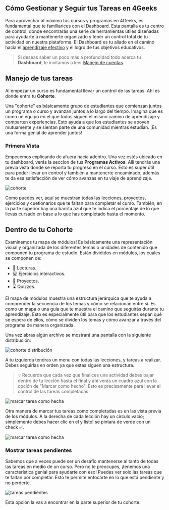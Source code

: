 ## Cómo Gestionar y Seguir tus Tareas en 4Geeks

Para aprovechar al máximo tus cursos y programas en 4Geeks, es fundamental que te familiarices con el Dashboard. Esta pantalla es tu centro de control, donde encontrarás una serie de herramientas útiles diseñadas para ayudarte a mantenerte organizado y tener un control total de tu actividad en nuestra plataforma. El Dashboard es tu aliado en el camino hacia el [aprendizaje efectivo](/es/mastering-technical-knowledge) y el logro de tus objetivos educativos.

> Si deseas saber un poco más a profundidad todo acerca tu **Dashboard**, te invitamos a leer [Manejo de cuentas](/es/docs/knowledge-base-4geeks/manage-your-4geeks-account).

## Manejo de tus tareas

Al empezar un curso es fundamental llevar un control de las tareas. Ahí es donde entra tu **Cohorte**. 

Una "cohorte" es básicamente grupo de estudiantes que comienzan juntos un programa o curso y avanzan juntos a lo largo del tiempo. Imagina que es como un equipo en el que todos siguen el mismo camino de aprendizaje y comparten experiencias. Esto ayuda a que los estudiantes se apoyen mutuamente y se sientan parte de una comunidad mientras estudian. ¡Es una forma genial de aprender juntos!

### Primera Vista

Empecemos explicando de afuera hacia adentro. Una vez estés ubicado en tu dashboard, verás la seccion de tus **Programas Activos**. Allí tendrás una previa vista donde se reporta tu progreso en el curso. Esto es super útil para poder llevar un control y también a mantenerte encaminado; además te da esa satisfacción de ver cómo avanzas en tu viaje de aprendizaje.

![cohorte](https://breathecode.herokuapp.com/v1/media/file/curso-cohorte-png)

Como puedes ver, aquí se muestran todas las lecciones, proyectos, ejercicios y cuetionarios que te faltan para completar el curso. También, en la parte superior hay una barrita azul que te indica el porcentaje de lo que llevas cursado en base a lo que has completado hasta el momento.

## Dentro de tu Cohorte 

Examinemos tu mapa de módulos! Es básicamente una representación visual y organizada de los diferentes temas o unidades de contenido que componen tu programa de estudio. Están divididos en módulos, los cuales se componen de:

- 📖 Lecturas.
- 💻 Ejercicios interactivos.
- 🌱 Proyectos.
- ⌛ Quizzes.

El mapa de módulos muestra una estructura jerárquica que te ayuda a comprender la secuencia de los temas y cómo se relacionan entre sí. Es como un mapa o una guía que te muestra el camino que seguirás durante tu aprendizaje. Esto es especialmente útil para que los estudiantes sepan qué se espera de ellos, cómo se dividen los temas y cómo avanzar a través del programa de manera organizada.

Una vez abras algún archivo se mostrará una pantalla con la siguiente distribución:

![cohorte distribución](https://breathecode.herokuapp.com/v1/media/file/cohorte-ejercicios-png)

A tu izquierda tendras un menu con todas las lecciones, y tareas a realizar. Debes seguirlas en orden ya que estas siguen una estructura. 

> 💡 Recuerda que cada vez que finalices una actividad debes bajar dentro de tu lección hasta el final y ahí verás un cuadro azul con la opción de "Marcar como hecho". Esto es precisamente para llevar el control de las tareas completadas

![marcar tarea como hecha](https://breathecode.herokuapp.com/v1/media/file/marcar-como-hecho-png)

Otra manera de marcar tus tareas como completadas es en las vista previa de los módulos. A la derecha de cada lección hay un circulo vacío; simplemente debes hacer clic en el y listo! se pintara de verde con un check ✅.

![marcar tarea como hecha](https://breathecode.herokuapp.com/v1/media/file/completar-tareas-png)

### Mostrar tareas pendientes

Sabemos que a veces puede ser un desafío mantenerse al tanto de todas las tareas en medio de un curso. Pero no te preocupes, ¡tenemos una característica genial para ayudarte con eso! Puedes ver solo las tareas que te faltan por completar. Esto te permite enfocarte en lo que está pendiente y no perderte.

![tareas pendientes](https://breathecode.herokuapp.com/v1/media/file/tareas-pendientes-png)

Esta opción la vas a encontrar en la parte superior de tu cohorte.
